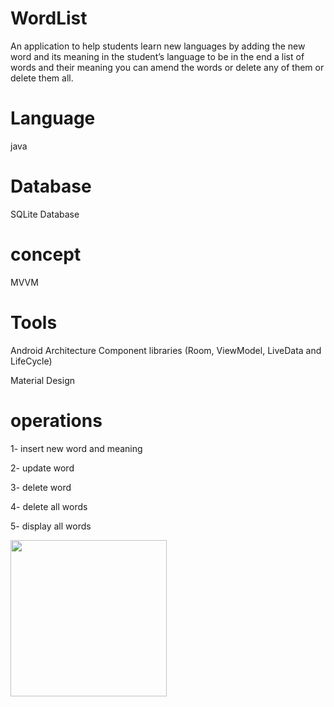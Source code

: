 # WordList
An application to help students learn new languages by adding the new word and its meaning in the student’s language to be in the end a list of words and their meaning you can amend the words or delete any of them or delete them all.

# Language 
java 

# Database
SQLite Database

# concept
MVVM

# Tools
Android Architecture Component libraries (Room, ViewModel, LiveData and LifeCycle)

Material Design  

# operations
1- insert new word and meaning

2- update word

3- delete word

4- delete all words

5- display all words

<img src="https://drive.google.com/file/d/1cGw4O47w_lXt7yHaxWyvyqCImH3sWa8_/view?usp=sharing" width=250>


